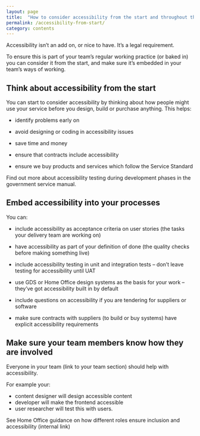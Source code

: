 ```yaml
---
layout: page
title:  "How to consider accessibility from the start and throughout the lifecycle"
permalink: /accessibility-from-start/
category: contents
---
```



Accessibility isn’t an add on, or nice to have. It’s a legal requirement.  

To ensure this is part of your team’s regular working practice (or baked in) you can consider it from the start, and make sure it’s embedded in your team’s ways of working. 

## Think about accessibility from the start 

You can start to consider accessibility by thinking about how people might use your service before you design, build or purchase anything. This helps:  

* identify problems early on 

* avoid designing or coding in accessibility issues 

* save time and money 

* ensure that contracts include accessibility 

* ensure we buy products and services which follow the Service Standard 

Find out more about accessibility testing during development phases in the government service manual. 


## Embed accessibility into your processes 

You can: 

* include accessibility as acceptance criteria on user stories (the tasks your delivery team are working on) 

* have accessibility as part of your definition of done (the quality checks before making something live) 

* include accessibility testing in unit and integration tests – don’t leave testing for accessibility until UAT 

* use GDS or Home Office design systems as the basis for your work – they’ve got accessibility built in by default 

* include questions on accessibility if you are tendering for suppliers or software 

* make sure contracts with suppliers (to build or buy systems) have explicit accessibility requirements 


## Make sure your team members know how they are involved  

Everyone in your team (link to your team section) should help with accessibility.  

For example your:

* content designer will design accessible content
* developer will make the frontend accessible
* user researcher will test this with users.  

See Home Office guidance on how different roles ensure inclusion and accessibility (internal link) 


